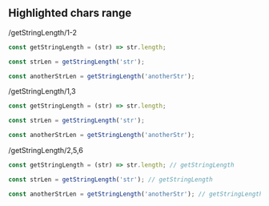 ## Highlighted chars range

/getStringLength/1-2

```js /getStringLength/1-2
const getStringLength = (str) => str.length;

const strLen = getStringLength('str');

const anotherStrLen = getStringLength('anotherStr');
```

/getStringLength/1,3

```js /getStringLength/1,3
const getStringLength = (str) => str.length;

const strLen = getStringLength('str');

const anotherStrLen = getStringLength('anotherStr');
```

/getStringLength/2,5,6

```js /getStringLength/2,4,6
const getStringLength = (str) => str.length; // getStringLength

const strLen = getStringLength('str'); // getStringLength

const anotherStrLen = getStringLength('anotherStr'); // getStringLength
```

